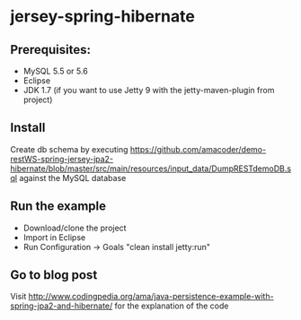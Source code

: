 jersey-spring-hibernate
========================================
Prerequisites:
--
- MySQL 5.5 or 5.6 
- Eclipse
- JDK 1.7 (if you want to use Jetty 9 with the jetty-maven-plugin from project)

Install
--
Create db schema by executing https://github.com/amacoder/demo-restWS-spring-jersey-jpa2-hibernate/blob/master/src/main/resources/input_data/DumpRESTdemoDB.sql against the MySQL database

Run the example
--
- Download/clone the project 
- Import in Eclipse 
- Run Configuration -> Goals "clean install jetty:run"

Go to blog post
--
Visit 
http://www.codingpedia.org/ama/java-persistence-example-with-spring-jpa2-and-hibernate/
for the explanation of the code
